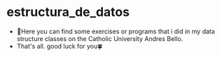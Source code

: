 # estructura_de_datos

- 👀Here you can find some exercises or programs that i did in my data structure classes on the Catholic University Andres Bello.
- That's all. good luck for you🍀
